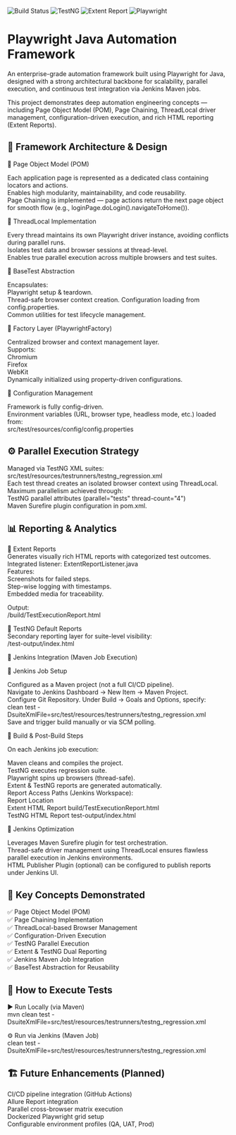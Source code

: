 ![Build Status](https://img.shields.io/badge/build-passing-brightgreen)
![TestNG](https://img.shields.io/badge/testng-7.9-blue)
![Extent Report](https://img.shields.io/badge/report-extent-orange)
![Playwright](https://img.shields.io/badge/automation-playwright-success)

# Playwright Java Automation Framework    

An enterprise-grade automation framework built using Playwright for Java, designed with a strong architectural backbone for scalability, parallel execution, and continuous test integration via Jenkins Maven jobs.  

This project demonstrates deep automation engineering concepts — including Page Object Model (POM), Page Chaining, ThreadLocal driver management, configuration-driven execution, and rich HTML reporting   (Extent Reports).    


## 🧱 Framework Architecture & Design    

🔹 Page Object Model (POM)  

Each application page is represented as a dedicated class containing locators and actions.  
Enables high modularity, maintainability, and code reusability.  
Page Chaining is implemented — page actions return the next page object for smooth flow (e.g., loginPage.doLogin().navigateToHome()).    

🔹 ThreadLocal Implementation  

Every thread maintains its own Playwright driver instance, avoiding conflicts during parallel runs.  
Isolates test data and browser sessions at thread-level.  
Enables true parallel execution across multiple browsers and test suites.  

🔹 BaseTest Abstraction  

Encapsulates:  
Playwright setup & teardown.  
Thread-safe browser context creation.
Configuration loading from config.properties.  
Common utilities for test lifecycle management.  

🔹 Factory Layer (PlaywrightFactory) 

Centralized browser and context management layer.  
Supports:  
Chromium  
Firefox  
WebKit  
Dynamically initialized using property-driven configurations.  

🔹 Configuration Management  

Framework is fully config-driven.  
Environment variables (URL, browser type, headless mode, etc.) loaded from:  
src/test/resources/config/config.properties  

## ⚙️ Parallel Execution Strategy  

Managed via TestNG XML suites:  
src/test/resources/testrunners/testng_regression.xml  
Each test thread creates an isolated browser context using ThreadLocal.  
Maximum parallelism achieved through:  
TestNG parallel attributes (parallel="tests" thread-count="4")  
Maven Surefire plugin configuration in pom.xml.  

## 📊 Reporting & Analytics  
🔸 Extent Reports  
Generates visually rich HTML reports with categorized test outcomes.  
Integrated listener: ExtentReportListener.java  
Features:  
Screenshots for failed steps.  
Step-wise logging with timestamps.  
Embedded media for traceability.  

Output:  
/build/TestExecutionReport.html  

🔸 TestNG Default Reports  
Secondary reporting layer for suite-level visibility:  
/test-output/index.html  

🧩 Jenkins Integration (Maven Job Execution)

🔸 Jenkins Job Setup  

Configured as a Maven project (not a full CI/CD pipeline).  
Navigate to Jenkins Dashboard → New Item → Maven Project.  
Configure Git Repository. 
Under Build → Goals and Options, specify:  
clean test -DsuiteXmlFile=src/test/resources/testrunners/testng_regression.xml  
Save and trigger build manually or via SCM polling.  

🔸 Build & Post-Build Steps  

On each Jenkins job execution:  

Maven cleans and compiles the project.  
TestNG executes regression suite.  
Playwright spins up browsers (thread-safe).  
Extent & TestNG reports are generated automatically.  
Report Access Paths (Jenkins Workspace):  
Report	Location  
Extent HTML Report	build/TestExecutionReport.html  
TestNG HTML Report	test-output/index.html 

🔸 Jenkins Optimization  

Leverages Maven Surefire plugin for test orchestration.  
Thread-safe driver management using ThreadLocal ensures flawless parallel execution in Jenkins environments.  
HTML Publisher Plugin (optional) can be configured to publish reports under Jenkins UI.  

## 🧠 Key Concepts Demonstrated  

✅ Page Object Model (POM)  
✅ Page Chaining Implementation  
✅ ThreadLocal-based Browser Management  
✅ Configuration-Driven Execution  
✅ TestNG Parallel Execution  
✅ Extent & TestNG Dual Reporting  
✅ Jenkins Maven Job Integration  
✅ BaseTest Abstraction for Reusability    

## 🧪 How to Execute Tests  

▶️ Run Locally (via Maven)  
mvn clean test -DsuiteXmlFile=src/test/resources/testrunners/testng_regression.xml  

⚙️ Run via Jenkins (Maven Job)  
clean test -DsuiteXmlFile=src/test/resources/testrunners/testng_regression.xml  

## 🏗️ Future Enhancements (Planned)  

CI/CD pipeline integration (GitHub Actions)  
Allure Report integration  
Parallel cross-browser matrix execution  
Dockerized Playwright grid setup  
Configurable environment profiles (QA, UAT, Prod)  


